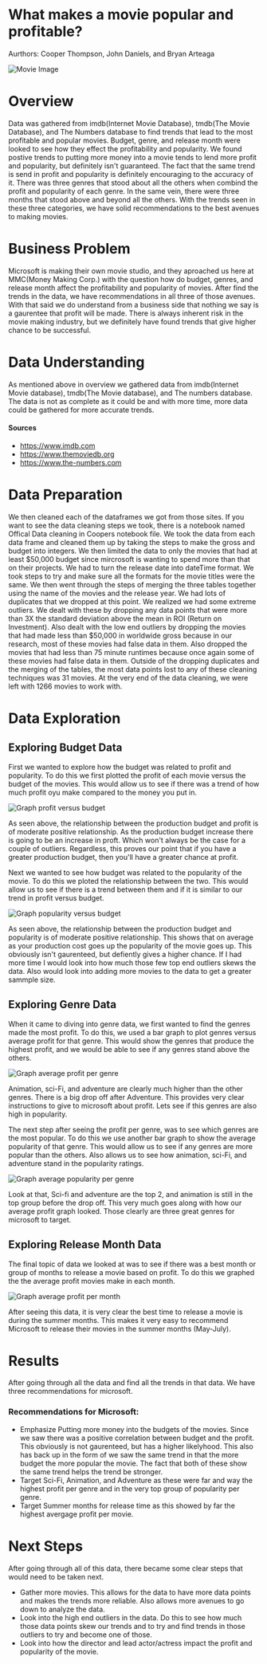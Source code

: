 # What makes a movie popular and profitable?

Aurthors: Cooper Thompson, John Daniels, and Bryan Arteaga

![Movie Image](./images/The_Movies_Coverart.jpeg)

# Overview

Data was gathered from imdb(Internet Movie Database), tmdb(The Movie Database), and The Numbers database to find trends that lead to the most profitable and popular movies. Budget, genre, and release month were looked to see how they effect the profitability and popularity. We found postive trends to putting more money into a movie tends to lend more profit and popularity, but definitely isn't guaranteed. The fact that the same trend is send in profit and popularity is definitely encouraging to the accuracy of it. There was three genres that stood about all the others when combind the profit and popularity of each genre. In the same vein, there were three months that stood above and beyond all the others. With the trends seen in these three categories, we have solid recommendations to the best avenues to making movies.
# Business Problem
Microsoft is making their own movie studio, and they aproached us here at MMC(Money Making Corp.) with the question how do budget, genres, and release month affect the profitability and popularity of movies. After find the trends in the data, we have recommendations in all three of those avenues. With that said we do understand from a business side that nothing we say is a gaurentee that profit will be made. There is always inherent risk in the movie making industry, but we definitely have found trends that give higher chance to be successful.

# Data Understanding

As mentioned above in overview we gathered data from imdb(Internet Movie database), tmdb(The Movie database), and The numbers database. The data is not as complete as it could be and with more time, more data could be gathered for more accurate trends.

#### Sources

- https://www.imdb.com
- https://www.themoviedb.org
- https://www.the-numbers.com

# Data Preparation

We then cleaned each of the dataframes we got from those sites. If you want to see the data cleaning steps we took, there is a notebook named Offical Data cleaning in Coopers notebook file. We took the data from each data frame and cleaned them up by taking the steps to make the gross and budget into integers. We then limited the data to only the movies that had at least $50,000 budget since mircrosoft is wanting to spend more than that on their projects. We had to turn the release date into dateTime format. We took steps to try and make sure all the formats for the movie titles were the same. We then went through the steps of merging the three tables together using the name of the movies and the release year. We had lots of duplicates that we dropped at this point. We realized we had some extreme outliers. We dealt with these by dropping any data points that were more than 3X the standard deviation above the mean in ROI (Return on Investment). Also dealt with the low end outliers by dropping the movies that had made less than \$50,000 in worldwide gross because in our research, most of these movies had false data in them. Also dropped the movies that had less than 75 minute runtimes because once again some of these movies had false data in them. Outside of the dropping duplicates and the merging of the tables, the most data points lost to any of these cleaning techniques was 31 movies. At the very end of the data cleaning, we were left with 1266 movies to work with.

# Data Exploration

## Exploring Budget Data

First we wanted to explore how the budget was related to profit and popularity. To do this we first plotted the profit of each movie versus the budget of the movies. This would allow us to see if there was a trend of how much profit oyu make compared to the money you put in.

![Graph profit versus budget](./images/Profit_vs_Budget.jpeg)

As seen above, the relationship between the production budget and profit is of moderate positive relationship. As the production budget increase there is going to be an increase in proft. Which won't always be the case for a couple of outliers. Regardless, this proves our point that if you have a greater production budget, then you'll have a greater chance at profit.

Next we wanted to see how budget was related to the popularity of the movie. To do this we ploted the relationship between the two. This would allow us to see if there is a trend between them and if it is similar to our trend in profit versus budget.

![Graph popularity versus budget](./images/Popularity_vs_Budget.jpeg)

As seen above, the relationship between the production budget and popularity is of moderate positive relationship. This shows that on average as your production cost goes up the popularity of the movie goes up. This obviously isn't gaurenteed, but defiently gives a higher chance. If I had more time I would look into how much those few top end outliers skews the data. Also would look into adding more movies to the data to get a greater sammple size.

## Exploring Genre Data
When it came to diving into genre data, we first wanted to find the genres made the most profit. To do this, we used a bar graph to plot genres versus average profit for that genre. This would show the genres that produce the highest profit, and we would be able to see if any genres stand above the others.

![Graph average profit per genre](./images/Average_Profit_per_Genre.jpeg)

Animation, sci-Fi, and adventure are clearly much higher than the other genres. There is a big drop off after Adventure. This provides very clear instructions to give to microsoft about profit. Lets see if this genres are also high in popularity.

The next step after seeing the profit per genre, was to see which genres are the most popular. To do this we use another bar graph to show the average popularity of that genre. This would allow us to see if any genres are more popular than the others. Also allows us to see how animation, sci-Fi, and adventure stand in the popularity ratings.

![Graph average popularity per genre](./images/Average_Popularity_per_Genre.jpeg)

Look at that, Sci-fi and adventure are the top 2, and animation is still in the top group before the drop off. This very much goes along with how our average profit graph looked. Those clearly are three great genres for microsoft to target.

## Exploring Release Month Data

The final topic of data we looked at was to see if there was a best month or group of months to release a movie based on profit. To do this we graphed the the average profit movies make in each month.

![Graph average profit per month](images/Average_Profit_per_Month.jpeg)

After seeing this data, it is very clear the best time to release a movie is during the summer months. This makes it very easy to recommend Microsoft to release their movies in the summer months (May-July).

# Results
After going through all the data and find all the trends in that data. We have three recommendations for microsoft. 

### Recommendations for Microsoft:

- Emphasize Putting more money into the budgets of the movies. Since we saw there was a positive correlation between budget and the profit. This obviously is not gaurenteed, but has a higher likelyhood. This also has back up in the form of we saw the same trend in that the more budget the more popular the movie. The fact that both of these show the same trend helps the trend be stronger.
- Target Sci-Fi, Animation, and Adventure as these were far and way the highest profit per genre and in the very top group of popularity per genre.
- Target Summer months for release time as this showed by far the highest avergage profit per movie.

# Next Steps

After going through all of this data, there became some clear steps that would need to be taken next. 
- Gather more movies. This allows for the data to have more data points and makes the trends more reliable. Also allows more avenues to go down to analyze the data.
- Look into the high end outliers in the data. Do this to see how much those data points skew our trends and to try and find trends in those outliers to try and become one of those.
- Look into how the director and lead actor/actress impact the profit and popularity of the movie.
